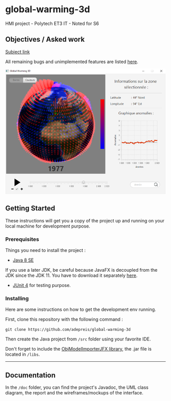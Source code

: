 # global-warming-3d

HMI project - Polytech ET3 IT - Noted for S6

## Objectives / Asked work

[Subject link](./Sujet_projetIHMJava2020.pdf)

All remaining bugs and unimplemented features are listed [here](https://github.com/adepreis/global-warming-3d/issues).

![Illustration : application screenshot](./Screenshot-20200620.png)  

## Getting Started

These instructions will get you a copy of the project up and running on your local machine for development purpose.

### Prerequisites

Things you need to install the project :

- [Java 8 SE](https://www.java.com/fr/download/)

If you use a later JDK, be careful because JavaFX is decoupled from the JDK since the JDK 11.
You have to download it separately [here](https://gluonhq.com/products/javafx/).

- [JUnit 4](https://junit.org/junit4/) for testing purpose.

### Installing

Here are some instructions on how to get the development env running.

First, clone this repository with the following command :

`git clone https://github.com/adepreis/global-warming-3d`

Then create the Java project from `/src` folder using your favorite IDE.

Don't forget to include the [ObjModelImporterJFX library](http://www.interactivemesh.org/models/jfx3dimporter.html), the .jar file is located in `/libs`.

---

## Documentation

In the `/doc` folder, you can find the project's Javadoc, the UML class diagram, the report and the wireframes/mockups of the interface.